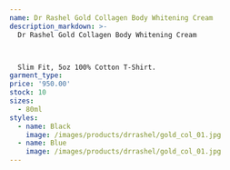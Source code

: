 ```yaml
---
name: Dr Rashel Gold Collagen Body Whitening Cream
description_markdown: >-
  Dr Rashel Gold Collagen Body Whitening Cream



  Slim Fit, 5oz 100% Cotton T-Shirt.
garment_type:
price: '950.00'
stock: 10
sizes:
  - 80ml
styles:
  - name: Black
    image: /images/products/drrashel/gold_col_01.jpg
  - name: Blue
    image: /images/products/drrashel/gold_col_01.jpg
---
```


